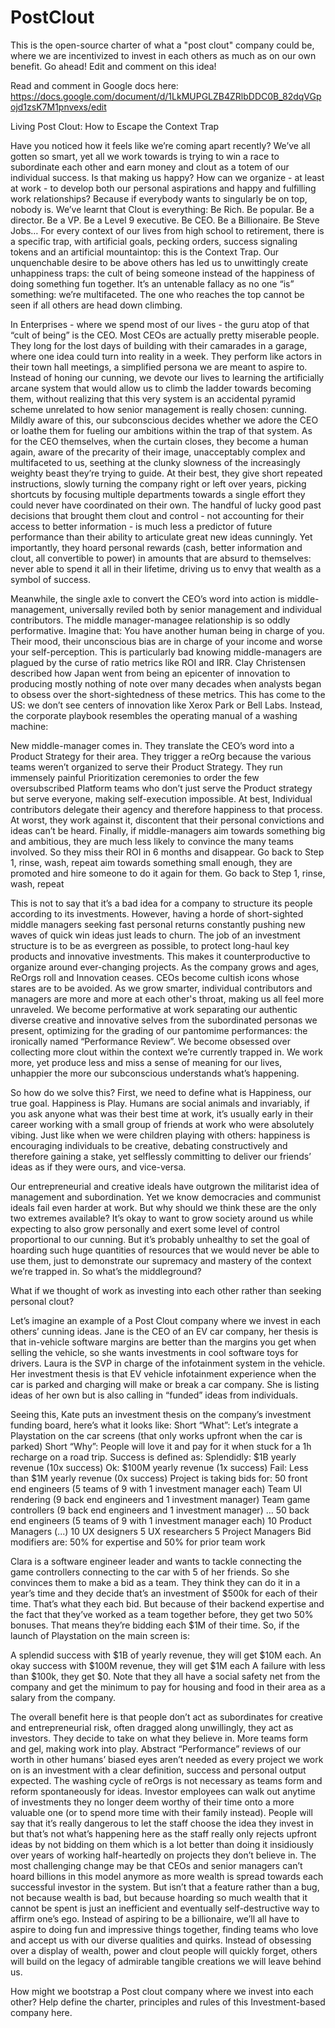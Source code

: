 # PostClout
This is the open-source charter of what a "post clout" company could be, where we are incentivized to invest in each others as much as on our own benefit. Go ahead! Edit and comment on this idea!

Read and comment in Google docs here: https://docs.google.com/document/d/1LkMUPGLZB4ZRlbDDC0B_82dqVGpojd1zsK7M1pnvexs/edit

Living Post Clout: How to Escape the Context Trap

Have you noticed how it feels like we’re coming apart recently? We’ve all gotten so smart, yet all we work towards is trying to win a race to subordinate each other and earn money and clout as a totem of our individual success. Is that making us happy? How can we organize - at least at work - to develop both our personal aspirations and happy and fulfilling work relationships? Because if everybody wants to singularly be on top, nobody is.
We’ve learnt that Clout is everything: Be Rich. Be popular. Be a director. Be a VP. Be a Level 9 executive. Be CEO. Be a Billionaire. Be Steve Jobs… For every context of our lives from high school to retirement, there is a specific trap, with artificial goals, pecking orders, success signaling tokens and an artificial mountaintop: this is the Context Trap.
Our unquenchable desire to be above others has led us to unwittingly create unhappiness traps: the cult of being someone instead of the happiness of doing something fun together. It’s an untenable fallacy as no one “is” something: we’re multifaceted. The one who reaches the top cannot be seen if all others are head down climbing.

In Enterprises - where we spend most of our lives - the guru atop of that “cult of being” is the CEO. Most CEOs are actually pretty miserable people. They long for the lost days of building with their camarades in a garage, where one idea could turn into reality in a week. They perform like actors in their town hall meetings, a simplified persona we are meant to aspire to. Instead of honing our cunning, we devote our lives to learning the artificially arcane system that would allow us to climb the ladder towards becoming them, without realizing that this very system is an accidental pyramid scheme unrelated to how senior management is really chosen: cunning. 
Mildly aware of this, our subconscious decides whether we adore the CEO or loathe them for fueling our ambitions within the trap of that system. As for the CEO themselves, when the curtain closes, they become a human again, aware of the precarity of their image, unacceptably complex and multifaceted to us, seething at the clunky slowness of the increasingly weighty beast they’re trying to guide. At their best, they give short repeated instructions, slowly turning the company right or left over years, picking shortcuts by focusing multiple departments towards a single effort they could never have coordinated on their own. The handful of lucky good past decisions that brought them clout and control - not accounting for their access to better information - is much less a predictor of future performance than their ability to articulate great new ideas cunningly. 
Yet importantly, they hoard personal rewards (cash, better information and clout, all convertible to power) in amounts that are absurd to themselves: never able to spend it all in their lifetime, driving us to envy that wealth as a symbol of success.

Meanwhile, the single axle to convert the CEO’s word into action is middle-management, universally reviled both by senior management and individual contributors. The middle manager-managee relationship is so oddly performative. Imagine that: You have another human being in charge of you. Their mood, their unconscious bias are in charge of your income and worse your self-perception. This is particularly bad knowing middle-managers are plagued by the curse of ratio metrics like ROI and IRR. Clay Christensen described how Japan went from being an epicenter of innovation to producing mostly nothing of note over many decades when analysts began to obsess over the short-sightedness of these metrics. This has come to the US: we don’t see centers of innovation like Xerox Park or Bell Labs. Instead, the corporate playbook resembles the operating manual of a washing machine:

New middle-manager comes in.
They translate the CEO’s word into a Product Strategy for their area.
They trigger a reOrg because the various teams weren’t organized to serve their Product Strategy.
They run immensely painful Prioritization ceremonies to order the few oversubscribed Platform teams who don’t just serve the Product strategy but serve everyone, making self-execution impossible.
At best, Individual contributors delegate their agency and therefore happiness to that process. At worst, they work against it, discontent that their personal convictions and ideas can’t be heard.
Finally, if middle-managers 
aim towards something big and ambitious, they are much less likely to convince the many teams involved. So they miss their ROI in 6 months and disappear. Go back to Step 1, rinse, wash, repeat
aim towards something small enough, they are promoted and hire someone to do it again for them. Go back to Step 1, rinse, wash, repeat

This is not to say that it’s a bad idea for a company to structure its people according to its investments. However, having a horde of short-sighted middle managers seeking fast personal returns constantly pushing new waves of quick win ideas just leads to churn. The job of an investment structure is to be as evergreen as possible, to protect long-haul key products and innovative investments. This makes it counterproductive to organize around ever-changing projects. 
As the company grows and ages, ReOrgs roll and Innovation ceases. CEOs become cultish icons whose stares are to be avoided. As we grow smarter, individual contributors and managers are more and more at each other's throat, making us all feel more unraveled. We become performative at work separating our authentic diverse creative and innovative selves from the subordinated personas we present, optimizing for the grading of our pantomime performances: the ironically named “Performance Review”. We become obsessed over collecting more clout within the context we’re currently trapped in. We work more, yet produce less and miss a sense of meaning for our lives, unhappier the more our subconscious understands what’s happening.

So how do we solve this?
First, we need to define what is Happiness, our true goal. Happiness is Play. Humans are social animals and invariably, if you ask anyone what was their best time at work, it’s usually early in their career working with a small group of friends at work who were absolutely vibing. Just like when we were children playing with others: happiness is encouraging individuals to be creative, debating constructively and therefore gaining a stake, yet selflessly committing to deliver our friends’ ideas as if they were ours, and vice-versa.

Our entrepreneurial and creative ideals have outgrown the militarist idea of management and subordination. Yet we know democracies and communist ideals fail even harder at work. But why should we think these are the only two extremes available? It’s okay to want to grow society around us while expecting to also grow personally and exert some level of control proportional to our cunning. But it’s probably unhealthy to set the goal of hoarding such huge quantities of resources that we would never be able to use them, just to demonstrate our supremacy and mastery of the context we’re trapped in. So what’s the middleground?

What if we thought of work as investing into each other rather than seeking personal clout?

Let’s imagine an example of a Post Clout company where we invest in each others’ cunning ideas.
Jane is the CEO of an EV car company, her thesis is that in-vehicle software margins are better than the margins you get when selling the vehicle, so she wants investments in cool software toys for drivers.
Laura is the SVP in charge of the infotainment system in the vehicle. Her investment thesis is that EV vehicle infotainment experience when the car is parked and charging will make or break a car company. She is listing ideas of her own but is also calling in “funded” ideas from individuals.

Seeing this, Kate puts an investment thesis on the company’s investment funding board, here’s what it looks like:
Short “What”: Let’s integrate a Playstation on the car screens (that only works upfront when the car is parked)
Short “Why”: People will love it and pay for it when stuck for a 1h recharge on a road trip.
Success is defined as: 
Splendidly: $1B yearly revenue (10x success)
Ok: $100M yearly revenue (1x success)
Fail: Less than $1M yearly revenue (0x success)
Project is taking bids for:
50 front end engineers (5 teams of 9 with 1 investment manager each)
Team UI rendering (9 back end engineers and 1 investment manager)
Team game controllers (9 back end engineers and 1 investment manager)
…
50 back end engineers (5 teams of 9 with 1 investment manager each)
10 Product Managers (...)
10 UX designers 
5 UX researchers
5 Project Managers
Bid modifiers are: 50% for expertise and 50% for prior team work

Clara is a software engineer leader and wants to tackle connecting the game controllers connecting to the car with 5 of her friends. So she convinces them to make a bid as a team. They think they can do it in a year’s time and they decide that’s an investment of $500k for each of their time. That’s what they each bid. But because of their backend expertise and the fact that they’ve worked as a team together before, they get two 50% bonuses. That means they’re bidding each $1M of their time. So, if the launch of Playstation on the main screen is:

A splendid success with $1B of yearly revenue, they will get $10M each.
An okay success with $100M revenue, they will get $1M each
A failure with less than $100k, they get $0. Note that they all have a social safety net from the company and get the minimum to pay for housing and food in their area as a salary from the company.

The overall benefit here is that people don’t act as subordinates for creative and entrepreneurial risk, often dragged along unwillingly, they act as investors. They decide to take on what they believe in. More teams form and gel, making work into play. Abstract “Performance” reviews of our worth in other humans’ biased eyes aren’t needed as every project we work on is an investment with a clear definition, success and personal output expected. The washing cycle of reOrgs is not necessary as teams form and reform spontaneously for ideas. Investor employees can walk out anytime of investments they no longer deem worthy of their time onto a more valuable one (or to spend more time with their family instead). People will say that it’s really dangerous to let the staff choose the idea they invest in but that’s not what’s happening here as the staff really only rejects upfront ideas by not bidding on them which is a lot better than doing it insidiously over years of working half-heartedly on projects they don’t believe in.
The most challenging change may be that CEOs and senior managers can’t hoard billions in this model anymore as more wealth is spread towards each successful investor in the system. But isn’t that a feature rather than a bug, not because wealth is bad, but because hoarding so much wealth that it cannot be spent is just an inefficient and eventually self-destructive way to affirm one’s ego. Instead of aspiring to be a billionaire, we’ll all have to aspire to doing fun and impressive things together, finding teams who love and accept us with our diverse qualities and quirks. Instead of obsessing over a display of wealth, power and clout people will quickly forget, others will build on the legacy of admirable tangible creations we will leave behind us.

How might we bootstrap a Post clout company where we invest into each other? Help define the charter, principles and rules of this Investment-based company here.

